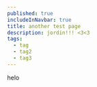 ```yaml
---
published: true
includeInNavbar: true
title: another test page
description: jordin!!! <3<3
tags:
  - tag
  - tag2
  - tag3
---
```

helo
